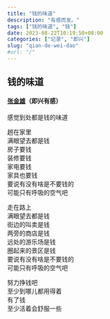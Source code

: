 ```yaml
---
title: "钱的味道"
description: "有感而发。"
tags: ["钱的味道", "钱"]
date: 2023-08-22T10:19:50+08:00
categories: ["记录", "即兴"]
slug: "qian-de-wei-dao"
#url: "/"
---
```


## 钱的味道
#### [张金雄]()（即兴有感）

感觉到处都是钱的味道

趟在家里  
满眼望去都是钱  
房子要钱  
装修要钱  
家电要钱  
家具也要钱  
要说有没有啥是不要钱的  
可能只有呼吸的空气吧  

走在路上  
满眼望去都是钱  
街边的叫卖是钱  
两旁的商店是钱  
远处的游乐场是钱  
圈起来的景区是钱  
要说有没有啥是不要钱的  
可能只有呼吸的空气吧  

努力挣钱吧  
至少到哪儿都用得着  
有了钱  
至少活着会舒服一些  
